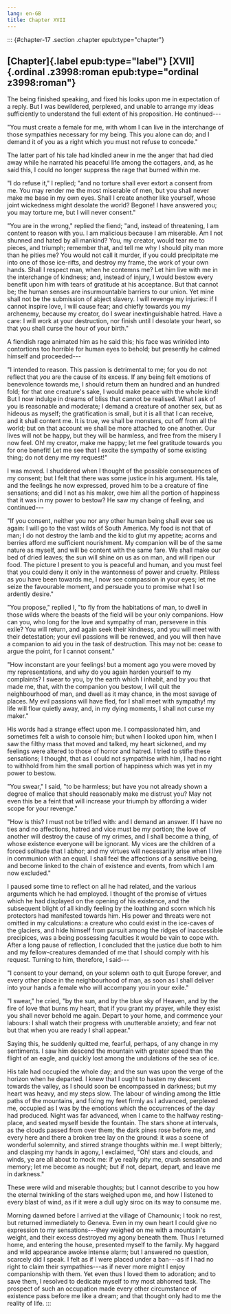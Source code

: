 ```yaml
---
lang: en-GB
title: Chapter XVII
---
```


::: {#chapter-17 .section .chapter epub:type="chapter"}
## [Chapter]{.label epub:type="label"} [XVII]{.ordinal .z3998:roman epub:type="ordinal z3998:roman"}

The being finished speaking, and fixed his looks upon me in expectation
of a reply. But I was bewildered, perplexed, and unable to arrange my
ideas sufficiently to understand the full extent of his proposition. He
continued⁠---

"You must create a female for me, with whom I can live in the
interchange of those sympathies necessary for my being. This you alone
can do; and I demand it of you as a right which you must not refuse to
concede."

The latter part of his tale had kindled anew in me the anger that had
died away while he narrated his peaceful life among the cottagers, and,
as he said this, I could no longer suppress the rage that burned within
me.

"I do refuse it," I replied; "and no torture shall ever extort a consent
from me. You may render me the most miserable of men, but you shall
never make me base in my own eyes. Shall I create another like yourself,
whose joint wickedness might desolate the world? Begone! I have answered
you; you may torture me, but I will never consent."

"You are in the wrong," replied the fiend; "and, instead of threatening,
I am content to reason with you. I am malicious because I am miserable.
Am I not shunned and hated by all mankind? You, my creator, would tear
me to pieces, and triumph; remember that, and tell me why I should pity
man more than he pities me? You would not call it murder, if you could
precipitate me into one of those ice-rifts, and destroy my frame, the
work of your own hands. Shall I respect man, when he contemns me? Let
him live with me in the interchange of kindness; and, instead of injury,
I would bestow every benefit upon him with tears of gratitude at his
acceptance. But that cannot be; the human senses are insurmountable
barriers to our union. Yet mine shall not be the submission of abject
slavery. I will revenge my injuries: if I cannot inspire love, I will
cause fear; and chiefly towards you my archenemy, because my creator, do
I swear inextinguishable hatred. Have a care: I will work at your
destruction, nor finish until I desolate your heart, so that you shall
curse the hour of your birth."

A fiendish rage animated him as he said this; his face was wrinkled into
contortions too horrible for human eyes to behold; but presently he
calmed himself and proceeded⁠---

"I intended to reason. This passion is detrimental to me; for you do not
reflect that *you* are the cause of its excess. If any being felt
emotions of benevolence towards me, I should return them an hundred and
an hundred fold; for that one creature's sake, I would make peace with
the whole kind! But I now indulge in dreams of bliss that cannot be
realised. What I ask of you is reasonable and moderate; I demand a
creature of another sex, but as hideous as myself; the gratification is
small, but it is all that I can receive, and it shall content me. It is
true, we shall be monsters, cut off from all the world; but on that
account we shall be more attached to one another. Our lives will not be
happy, but they will be harmless, and free from the misery I now feel.
Oh! my creator, make me happy; let me feel gratitude towards you for one
benefit! Let me see that I excite the sympathy of some existing thing;
do not deny me my request!"

I was moved. I shuddered when I thought of the possible consequences of
my consent; but I felt that there was some justice in his argument. His
tale, and the feelings he now expressed, proved him to be a creature of
fine sensations; and did I not as his maker, owe him all the portion of
happiness that it was in my power to bestow? He saw my change of
feeling, and continued⁠---

"If you consent, neither you nor any other human being shall ever see us
again: I will go to the vast wilds of South America. My food is not that
of man; I do not destroy the lamb and the kid to glut my appetite;
acorns and berries afford me sufficient nourishment. My companion will
be of the same nature as myself, and will be content with the same fare.
We shall make our bed of dried leaves; the sun will shine on us as on
man, and will ripen our food. The picture I present to you is peaceful
and human, and you must feel that you could deny it only in the
wantonness of power and cruelty. Pitiless as you have been towards me, I
now see compassion in your eyes; let me seize the favourable moment, and
persuade you to promise what I so ardently desire."

"You propose," replied I, "to fly from the habitations of man, to dwell
in those wilds where the beasts of the field will be your only
companions. How can you, who long for the love and sympathy of man,
persevere in this exile? You will return, and again seek their kindness,
and you will meet with their detestation; your evil passions will be
renewed, and you will then have a companion to aid you in the task of
destruction. This may not be: cease to argue the point, for I cannot
consent."

"How inconstant are your feelings! but a moment ago you were moved by my
representations, and why do you again harden yourself to my complaints?
I swear to you, by the earth which I inhabit, and by you that made me,
that, with the companion you bestow, I will quit the neighbourhood of
man, and dwell as it may chance, in the most savage of places. My evil
passions will have fled, for I shall meet with sympathy! my life will
flow quietly away, and, in my dying moments, I shall not curse my
maker."

His words had a strange effect upon me. I compassionated him, and
sometimes felt a wish to console him; but when I looked upon him, when I
saw the filthy mass that moved and talked, my heart sickened, and my
feelings were altered to those of horror and hatred. I tried to stifle
these sensations; I thought, that as I could not sympathise with him, I
had no right to withhold from him the small portion of happiness which
was yet in my power to bestow.

"You swear," I said, "to be harmless; but have you not already shown a
degree of malice that should reasonably make me distrust you? May not
even this be a feint that will increase your triumph by affording a
wider scope for your revenge."

"How is this? I must not be trifled with: and I demand an answer. If I
have no ties and no affections, hatred and vice must be my portion; the
love of another will destroy the cause of my crimes, and I shall become
a thing, of whose existence everyone will be ignorant. My vices are the
children of a forced solitude that I abhor; and my virtues will
necessarily arise when I live in communion with an equal. I shall feel
the affections of a sensitive being, and become linked to the chain of
existence and events, from which I am now excluded."

I paused some time to reflect on all he had related, and the various
arguments which he had employed. I thought of the promise of virtues
which he had displayed on the opening of his existence, and the
subsequent blight of all kindly feeling by the loathing and scorn which
his protectors had manifested towards him. His power and threats were
not omitted in my calculations: a creature who could exist in the
ice-caves of the glaciers, and hide himself from pursuit among the
ridges of inaccessible precipices, was a being possessing faculties it
would be vain to cope with. After a long pause of reflection, I
concluded that the justice due both to him and my fellow-creatures
demanded of me that I should comply with his request. Turning to him,
therefore, I said⁠---

"I consent to your demand, on your solemn oath to quit Europe forever,
and every other place in the neighbourhood of man, as soon as I shall
deliver into your hands a female who will accompany you in your exile."

"I swear," he cried, "by the sun, and by the blue sky of Heaven, and by
the fire of love that burns my heart, that if you grant my prayer, while
they exist you shall never behold me again. Depart to your home, and
commence your labours: I shall watch their progress with unutterable
anxiety; and fear not but that when you are ready I shall appear."

Saying this, he suddenly quitted me, fearful, perhaps, of any change in
my sentiments. I saw him descend the mountain with greater speed than
the flight of an eagle, and quickly lost among the undulations of the
sea of ice.

His tale had occupied the whole day; and the sun was upon the verge of
the horizon when he departed. I knew that I ought to hasten my descent
towards the valley, as I should soon be encompassed in darkness; but my
heart was heavy, and my steps slow. The labour of winding among the
little paths of the mountains, and fixing my feet firmly as I advanced,
perplexed me, occupied as I was by the emotions which the occurrences of
the day had produced. Night was far advanced, when I came to the halfway
resting-place, and seated myself beside the fountain. The stars shone at
intervals, as the clouds passed from over them; the dark pines rose
before me, and every here and there a broken tree lay on the ground: it
was a scene of wonderful solemnity, and stirred strange thoughts within
me. I wept bitterly; and clasping my hands in agony, I exclaimed, "Oh!
stars and clouds, and winds, ye are all about to mock me: if ye really
pity me, crush sensation and memory; let me become as nought; but if
not, depart, depart, and leave me in darkness."

These were wild and miserable thoughts; but I cannot describe to you how
the eternal twinkling of the stars weighed upon me, and how I listened
to every blast of wind, as if it were a dull ugly siroc on its way to
consume me.

Morning dawned before I arrived at the village of Chamounix; I took no
rest, but returned immediately to Geneva. Even in my own heart I could
give no expression to my sensations⁠---they weighed on me with a
mountain's weight, and their excess destroyed my agony beneath them.
Thus I returned home, and entering the house, presented myself to the
family. My haggard and wild appearance awoke intense alarm; but I
answered no question, scarcely did I speak. I felt as if I were placed
under a ban⁠---as if I had no right to claim their sympathies⁠---as if
never more might I enjoy companionship with them. Yet even thus I loved
them to adoration; and to save them, I resolved to dedicate myself to my
most abhorred task. The prospect of such an occupation made every other
circumstance of existence pass before me like a dream; and that thought
only had to me the reality of life.
:::
